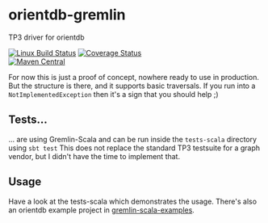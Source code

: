 # orientdb-gremlin
TP3 driver for orientdb

[![Linux Build Status](https://travis-ci.org/mpollmeier/orientdb-gremlin.svg)](https://travis-ci.org/mpollmeier/orientdb-gremlin)
[![Coverage Status](https://coveralls.io/repos/mpollmeier/orientdb-gremlin/badge.svg?branch=master)](https://coveralls.io/r/mpollmeier/orientdb-gremlin?branch=master)  
[![Maven Central](https://maven-badges.herokuapp.com/maven-central/com.michaelpollmeier/orientdb-gremlin/badge.svg)](https://maven-badges.herokuapp.com/maven-central/com.michaelpollmeier/orientdb-gremlin/) 

For now this is just a proof of concept, nowhere ready to use in production. But the structure is there, and it supports basic traversals. If you run into a `NotImplementedException` then it's a sign that you should help ;)

## Tests...
... are using Gremlin-Scala and can be run inside the `tests-scala` directory using `sbt test` This does not replace the standard TP3 testsuite for a graph vendor, but I didn't have the time to implement that. 

## Usage
Have a look at the tests-scala which demonstrates the usage. There's also an orientdb example project in [gremlin-scala-examples]([https://github.com/mpollmeier/gremlin-scala-examples).

